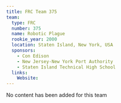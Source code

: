 ```yaml
---
title: FRC Team 375
team:
  type: FRC
  number: 375
  name: Robotic Plague
  rookie_year: 2000
  location: Staten Island, New York, USA
  sponsors:
    - Con Edison
    - New Jersey-New York Port Authority
    - Staten Island Technical High School
  links:
    Website: 
---
```

No content has been added for this team